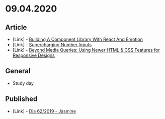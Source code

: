 # 09.04.2020

## Article

- \[Link\] - [Building A Component Library With React And Emotion](https://www.smashingmagazine.com/2020/09/component-library-react-emotion/)
- \[Link\] - [Supercharging Number Inputs](https://css-tricks.com/supercharging-number-inputs/)
- \[Link\] - [Beyond Media Queries: Using Newer HTML & CSS Features for Responsive Designs](https://css-tricks.com/beyond-media-queries-using-newer-html-css-features-for-responsive-designs/)

## General

- Study day

## Published

- \[Link\] - [Dia 62/2019 - Jasmine](https://nerdcalistenico.com.br/hemersonvianna/artigos/daysofcode/2019/dia-62-jasmine/)
